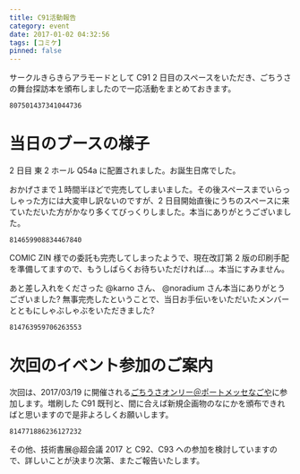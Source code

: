 ```yaml
---
title: C91活動報告
category: event
date: 2017-01-02 04:32:56
tags: [コミケ]
pinned: false
---
```


サークルきらきらアラモードとして C91 2 日目のスペースをいただき、ごちうさの舞台探訪本を頒布しましたので一応活動をまとめておきます。

```twitter
807501437341044736
```

# 当日のブースの様子

2 日目 東 2 ホール Q54a に配置されました。お誕生日席でした。

おかげさまで１時間半ほどで完売してしまいました。その後スペースまでいらっしゃった方には大変申し訳ないのですが、2 日目開始直後にうちのスペースに来ていただいた方がかなり多くてびっくりしました。本当にありがとうございました。

```twitter
814659908834467840
```

COMIC ZIN 様での委託も完売してしまったようで、現在改訂第 2 版の印刷手配を準備してますので、もうしばらくお待ちいただければ...。本当にすみません。

あと差し入れをくださった @karno さん、 @noradium さん本当にありがとうございました?
無事完売したということで、当日お手伝いをいただいたメンバーとともにしゃぶしゃぶをいただきました?

```twitter
814763959706263553
```

# 次回のイベント参加のご案内

次回は、2017/03/19 に開催される[ごちうさオンリー＠ポートメッセなごや](http://www.youyou.co.jp/only/goti/index.html)に参加します。増刷した C91 既刊と、間に合えば新規企画物のなにかを頒布できればと思いますので是非よろしくお願いします。

```twitter
814771886236127232
```

その他、技術書展@超会議 2017 と C92、C93 への参加を検討していますので、詳しいことが決まり次第、またご報告いたします。

